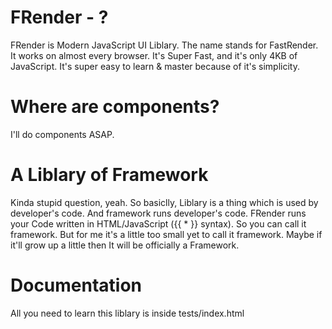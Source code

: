 # FRender - ?
FRender is Modern JavaScript UI Liblary.
The name stands for FastRender.
It works on almost every browser.
It's Super Fast, and it's only 4KB of JavaScript.
It's super easy to learn & master because of it's simplicity.

# Where are components?
I'll do components ASAP.

# A Liblary of Framework
Kinda stupid question, yeah.
So basiclly, Liblary is a thing which is used by developer's code. And framework runs developer's code.
FRender runs your Code written in HTML/JavaScript ({{ * }} syntax).
So you can call it framework. But for me it's a little too small yet to call it framework.
Maybe if it'll grow up a little then It will be officially a Framework.

# Documentation
All you need to learn this liblary is inside tests/index.html
